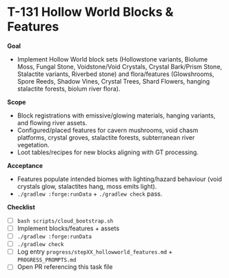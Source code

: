 # T-131 Hollow World Blocks & Features

**Goal**

- Implement Hollow World block sets (Hollowstone variants, Biolume Moss, Fungal Stone, Voidstone/Void Crystals, Crystal Bark/Prism Stone, Stalactite variants, Riverbed stone) and flora/features (Glowshrooms, Spore Reeds, Shadow Vines, Crystal Trees, Shard Flowers, hanging stalactite forests, biolum river flora).

**Scope**

- Block registrations with emissive/glowing materials, hanging variants, and flowing river assets.
- Configured/placed features for cavern mushrooms, void chasm platforms, crystal groves, stalactite forests, subterranean river vegetation.
- Loot tables/recipes for new blocks aligning with GT processing.

**Acceptance**

- Features populate intended biomes with lighting/hazard behaviour (void crystals glow, stalactites hang, moss emits light).
- `./gradlew :forge:runData` + `./gradlew check` pass.

**Checklist**

- [ ] `bash scripts/cloud_bootstrap.sh`
- [ ] Implement blocks/features + assets
- [ ] `./gradlew :forge:runData`
- [ ] `./gradlew check`
- [ ] Log entry `progress/stepXX_hollowworld_features.md` + `PROGRESS_PROMPTS.md`
- [ ] Open PR referencing this task file
